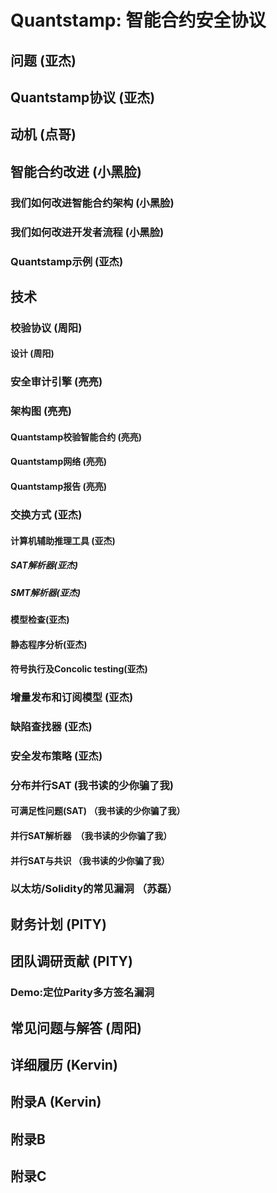 # Quantstamp: 智能合约安全协议


## 问题 (亚杰)

## Quantstamp协议 (亚杰)
## 动机  (点哥)

## 智能合约改进 (小黑脸)
### 我们如何改进智能合约架构  (小黑脸)
### 我们如何改进开发者流程  (小黑脸)
### Quantstamp示例  (亚杰)

## 技术
### 校验协议 (周阳)
#### 设计 (周阳)
### 安全审计引擎  (亮亮)
### 架构图  (亮亮)
#### Quantstamp校验智能合约  (亮亮)
#### Quantstamp网络 (亮亮)
#### Quantstamp报告 (亮亮)
### 交换方式  (亚杰)
#### 计算机辅助推理工具 (亚杰)
##### SAT解析器(亚杰)
##### SMT解析器(亚杰)
#### 模型检查(亚杰)
#### 静态程序分析(亚杰)
#### 符号执行及Concolic testing(亚杰)
### 增量发布和订阅模型 (亚杰)
### 缺陷查找器 (亚杰)
### 安全发布策略 (亚杰)
### 分布并行SAT (我书读的少你骗了我)
#### 可满足性问题(SAT) （我书读的少你骗了我）
#### 并行SAT解析器  （我书读的少你骗了我）
#### 并行SAT与共识 （我书读的少你骗了我）
### 以太坊/Solidity的常见漏洞 （苏磊）
## 财务计划 (PITY)
## 团队调研贡献 (PITY)
### Demo:定位Parity多方签名漏洞
## 常见问题与解答  (周阳)
## 详细履历 (Kervin)
## 附录A (Kervin)
## 附录B
## 附录C







